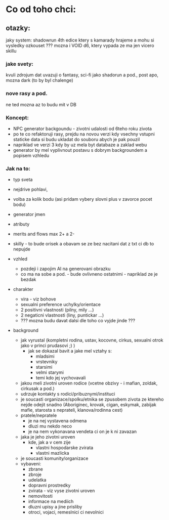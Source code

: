 # Co od toho chci:

## otazky: 
jaky system:
shadowrun 4th edice ktery s kamarady hrajeme a mohu si vysledky ozkouset
??? mozna i VOID d6, ktery vypada ze ma jen vicero skillu

### jake svety: 
kvuli zdrojum dat uvazuji o fantasy, sci-fi jako shadorun a pod., post apo, mozna dark (to by byl chalenge)

### nove rasy a pod.
ne ted mozna az to budu mit v DB

### Koncept:
- NPC generator backgoundu - zivotni udalosti od 6teho roku zivota
- po te co refaktoruji rasy, prejdu na novou verzi kdy vsechny vstupni staticke data si budu ukladat do souboru abych je pak pouzil 
- napriklad ve verzi 3 kdy by uz mela byt databaze a zaklad webu
- generator by mel vyplivnout postavu s dobrym backgroundem a popisem vzhledu

### Jak na to:
- typ sveta
- nejdrive pohlavi,
- volba za kolik bodu (asi pridam vybery slovni plus v zavorce pocet bodu)

- generator jmen
- atributy
- merits and flows max 2+ a 2-
- skilly - to bude orisek a obavam se ze bez nacitani dat z txt ci db to nepujde
- vzhled
    - pozdeji i zapojim AI na generovani obrazku
    - co ma na sobe a pod. - bude ovlivneno ostatnimi - napriklad ze je bezdak
- charakter
    - vira - viz bohove
    - sexualni preference uchylky/orientace
    - 2 positivni vlastnosti (pilny, mily ...)
    - 2 negaticni vlastnosti (liny, puntickar ...)
    - ??? mozna budu davat dalsi dle toho co vyjde jinde ???
- background
    - jak vyrustal (kompletni rodina, ustav, kocovne, cirkus, sexualni otrok jako v princi prudasovi ;) )
        - jak se dokazal bavit a jake mel vztahy s:
            - mladsimi
            - vrstevniky
            - starsimi
            - velmi starymi
            - temi kdo jej vychovavali
    - jakou meli zivotni uroven rodice (vcetne obzivy - i mafian, zoldak, cirkusak a pod.)
    - udrzuje kontakty s rodici/pribuznymi/instituci
    - je soucasti organizace/spolku/etnika se zpusobem zivota ze ktereho nejde odejit snadno (Aboriginec, krovak, cigan, eskymak, zabijak mafie, starosta s neprateli, klanova/rodinna cest)
    - pratele/nepratele
        - je na nej vystavena odmena
        - dluzi mu nekdo neco
        - je na nem vykonavana vendeta ci on je k ni zavazan
    - jaka je jeho zivotni uroven
        - kde, jak a v cem zije
            - vlastni hospodarske zvirata
            - vlastni mazlicka
    - je soucasti komunity/organizace
    - vybaveni: 
        - zbrane
        - zbroje
        - udelatka
        - dopravni prostredky
        - zvirata - viz vyse zivotni uroven
        - nemovitosti
        - informace na mediich
        - dluzni upisy a jine prisliby
        - otroci, vojaci, remeslnici ci nevolnici








